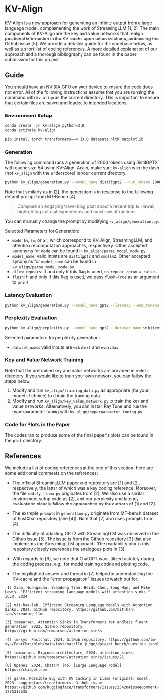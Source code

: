 # KV-Align

KV-Align is a new approach for generating an infinite output from a large language model, complementing the work of StreamingLLM [1, 2]. The main components of KV-Align are the key and value networks that realign positional information in the KV-cache upon token evictions, addressing the Github issue [5]. We provide a detailed guide for the codebase below, as well as a short list of coding [references](#references). A more detailed explanation of our approach and a thorough bibliography can be found in the paper submission for this project.

## Guide

You should have an NVIDIA GPU on your device to ensure the code does not error. All of the following instructions assume that you are running the command with `kv-align` as the current directory. This is important to ensure that certain files are saved and loaded to intended locations.

### Environment Setup

```bash
conda create -yn kv-align python=3.8
conda activate kv-align

pip install torch transformers==4.33.0 datasets nltk matplotlib
```

### Generation
The following command runs a generation of 2000 tokens using DistilGPT2 with cache size 54 using KV-Align. Again, make sure `kv-align` with the dash (not `kv_align` with the underscore) is your current directory.

```bash
python kv_align/generation.py --model_name distilgpt2 --num_tokens 2000 --cache_size 54 --flush --mode kv
```
Note that similarly as in [2], the generation is in response to the following default prompt from MT-Bench [4]: 
> Compose an engaging travel blog post about a recent trip to Hawaii, highlighting cultural experiences and must-see attractions.

You can manually change the prompt by modifying `kv_align/generation.py`.

Selected Parameters for Generation:
- `mode`: `kv`, `sw`, or `ar`, which correspond to KV-Align, StreamingLLM, and attention recomputation approaches, respectively. Other accepted synonyms for `mode` can be found in `kv_align/parse_model_mode.py`.
- `model_name`: valid inputs are `distilgpt2` and `smollm2`.  Other accepted synonyms for `model_name` can be found in `kv_align/parse_model_mode.py`.
- `allow_repeats`: If and only if this flag is used, `no_repeat_2gram = False`. 
- `flush`: If and only if this flag is used, we pass `flush=True` as an argument to `print`


### Latency Evaluation
```bash
python kv_align/generation.py --model_name gpt2 --latency --num_tokens 2000
```

### Perplexity Evaluation
```bash
python kv_align/perplexity.py --model_name gpt2 --dataset_name wikitext --num_tokens 20000 
```
Selected parameters for perplexity generation:
- `dataset_name`: valid inputs are `wikitext` and `everyday`


### Key and Value Network Training 
Note that the pretrained key and value networks are provided in `models` directory. If you would like to train your own network, you can follow the steps below:
1. Modify and run `kv_align/training_data.py` as appropriate (for your model of choice) to obtain the training data.
2. Modify and run `kv_align/key_value_network.py` to train the key and value networks. Alternatively, you can install Ray Tune and run the hyperparameter tuning with `kv_align/hyperparameter_tuning.py`.

### Code for Plots in the Paper
The codes ran to produce some of the final paper's plots can be found in the `plot` directory.

## References
We include a list of coding references at the end of this section. Here are some additional comments on the references:

- The official StreamingLLM paper and repository are [1] and [2], respectively, the latter of which was a key coding reference. Moreover, the file `modify_llama.py` originates from [2]. We also use a similar environment setup code as [2], and our perplexity and latency evaluations closely follow the approaches by the authors of [1] and [2].

- The example `prompts` in `generation.py` originate from MT-bench dataset of FastChat repository (see [4]). Note that [2] also uses prompts from [4].

- The difficulty of adapting GPT2 with StreamingLLM was observed in the Github issue [5]. The issue is from the Github repository [3] that also implements the StreamingLLM approach. The readability plot in this repository closely references the analogous plots in [3].

- With regards to [6], we note that ChatGPT was utilized astutely during the coding process, e.g., for model training code and plotting code.

- The highlighted answer and thread in [7] helped in understanding the KV-cache and the "error propagation" issues to watch out for.

```
[1] Xiao, Guangxuan, Yuandong Tian, Beidi Chen, Song Han, and Mike Lewis. "Efficient streaming language models with attention sinks." ICLR, 2024.
```
```
[2] mit-han-lab. Efficient Streaming Language Models with Attention Sinks, 2024, GitHub repository, https://github.com/mit-han-lab/streaming-llm
```
```
[3] tomaarsen. Attention Sinks in Transformers for endless fluent generation, 2023, GitHub repository, https://github.com/tomaarsen/attention_sinks
```
```
[4] lm-sys. Fastchat, 2024, GitHub repository, https://github.com/lm-sys/FastChat/blob/main/fastchat/llm_judge/data/mt_bench/question.jsonl
```
```
[5] tomaarsen. Bigcode architecture, 2024. attention_sinks. https://github.com/tomaarsen/attention_sinks/issues/21
```
```
[6] OpenAI, 2024. ChatGPT (4o) [Large Language Model] https://chatgpt.com
```
```
[7] gante. Possible Bug with KV Caching in Llama (original) model, 2023. huggingface/transformers. Github issue. https://github.com/huggingface/transformers/issues/25420#issuecomment-1775317535
```
